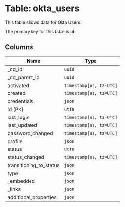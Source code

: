 # Table: okta_users

This table shows data for Okta Users.

The primary key for this table is **id**.

## Columns

| Name          | Type          |
| ------------- | ------------- |
|_cq_id|`uuid`|
|_cq_parent_id|`uuid`|
|activated|`timestamp[us, tz=UTC]`|
|created|`timestamp[us, tz=UTC]`|
|credentials|`json`|
|id (PK)|`utf8`|
|last_login|`timestamp[us, tz=UTC]`|
|last_updated|`timestamp[us, tz=UTC]`|
|password_changed|`timestamp[us, tz=UTC]`|
|profile|`json`|
|status|`utf8`|
|status_changed|`timestamp[us, tz=UTC]`|
|transitioning_to_status|`json`|
|type|`json`|
|_embedded|`json`|
|_links|`json`|
|additional_properties|`json`|